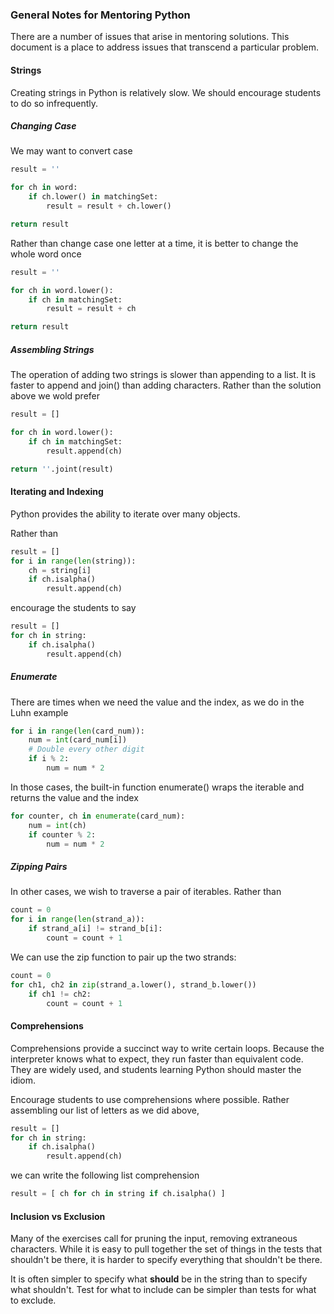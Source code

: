 ### General Notes for Mentoring Python

There are a number of issues that arise in 
mentoring solutions.  This document is a place
to address issues that transcend a particular problem.

#### Strings

Creating strings in Python is relatively slow.
We should encourage students to do so infrequently.

##### Changing Case

We may want to convert case

```python
result = ''

for ch in word:
    if ch.lower() in matchingSet:
        result = result + ch.lower()

return result
```

Rather than change case one letter at a time, it is better
to change the whole word once
        
```python
result = ''

for ch in word.lower():
    if ch in matchingSet:
        result = result + ch

return result
```

##### Assembling Strings

The operation of adding two strings is slower
than appending to a list.  It is faster to 
append and join() than adding characters.
Rather than the solution above we wold prefer

```python
result = []

for ch in word.lower():
    if ch in matchingSet:
        result.append(ch)

return ''.joint(result)
```

#### Iterating and Indexing

Python provides the ability to iterate over many 
objects.  

Rather than 

```python
result = []
for i in range(len(string)):
    ch = string[i]
    if ch.isalpha()
        result.append(ch)
```

encourage the students to say

```python
result = []
for ch in string:
    if ch.isalpha()
        result.append(ch)
```

##### Enumerate

There are times when we need the value and the index,
as we do in the Luhn example

```python
for i in range(len(card_num)):
    num = int(card_num[i])
    # Double every other digit
    if i % 2:
        num = num * 2
```

In those cases, the built-in function enumerate() wraps the
iterable and returns the value and the index

```python
for counter, ch in enumerate(card_num):
    num = int(ch)
    if counter % 2:
        num = num * 2
```

##### Zipping Pairs

In other cases, we wish to traverse a pair of iterables.
Rather than 

```python
count = 0
for i in range(len(strand_a)):
    if strand_a[i] != strand_b[i]:
        count = count + 1
```

We can use the zip function to pair up the two strands:

```python
count = 0
for ch1, ch2 in zip(strand_a.lower(), strand_b.lower())
    if ch1 != ch2:
        count = count + 1
```

#### Comprehensions

Comprehensions provide a succinct way to write certain
loops.  Because the interpreter knows what to expect,
they run faster than equivalent code.  They are widely
used, and students learning Python should master the
idiom.

Encourage students to use comprehensions where possible.
Rather assembling our list of letters as we did above,

```python
result = []
for ch in string:
    if ch.isalpha()
        result.append(ch)
```

we can write the following list comprehension

```python
result = [ ch for ch in string if ch.isalpha() ]
```

#### Inclusion vs Exclusion

Many of the exercises call for pruning the input,
removing extraneous characters.  While it is easy
to pull together the set of things in the tests
that shouldn't be there, it is harder to specify
everything that shouldn't be there.

It is often simpler to specify what **should**
be in the string than to specify what shouldn't.
Test for what to include can be simpler than 
tests for what to exclude. 
